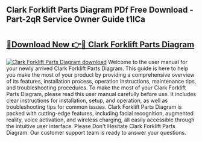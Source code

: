 ## Clark Forklift Parts Diagram PDf Free Download - Part-2qR Service Owner Guide t1ICa

# <h2><a href="http://dfmmffx.blite.top/?on=Clark+Forklift+Parts+Diagram">🔗Download New 👉🔴 Clark Forklift Parts Diagram</a></h2>

[![Clark Forklift Parts Diagram download](https://i.imgur.com/lujVjoI.png)](http://dfmmffx.blite.top/?on=Clark+Forklift+Parts+Diagram)
Welcome to the user manual for your newly arrived Clark Forklift Parts Diagram. This guide is here to help you make the most of your product by providing a comprehensive overview of its features, installation process, operation instructions, maintenance tips, and troubleshooting procedures. To make the most of your Clark Forklift Parts Diagram, please read this user manual carefully before use. It includes clear instructions for installation, setup, and operation, as well as troubleshooting tips for common issues. Clark Forklift Parts Diagram is packed with cutting-edge features, including facial recognition, augmented reality, voice activation, and wireless charging, all easily accessible through the intuitive user interface. Please Don't Hesitate Clark Forklift Parts Diagram. Our customer support team is ready to answer your questions.
